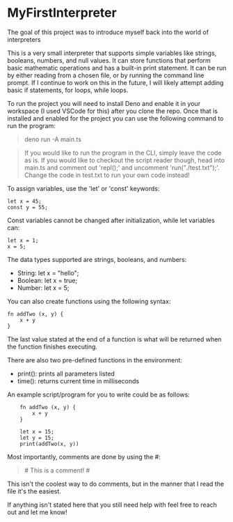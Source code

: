 # MyFirstInterpreter
The goal of this project was to introduce myself back into the world of interpreters

This is a very small interpreter that supports simple variables like strings, booleans, numbers, and null values. It can store functions that perform basic mathematic operations and has a built-in print statement. It can be run by either reading from a chosen file, or by running the command line prompt. If I continue to work on this in the future, I will likely attempt adding basic if statements, for loops, while loops.

To run the project you will need to install Deno and enable it in your workspace (I used VSCode for this) after you clone the repo. Once that is installed and enabled for the project you can use the following command to run the program:
> deno run -A main.ts

> If you would like to run the program in the CLI, simply leave the code as is. If you would like to checkout the script reader though, head into main.ts and comment out 'repl();' and uncomment 'run("./test.txt");'. Change the code in test.txt to run your own code instead!

To assign variables, use the 'let' or 'const' keywords:
```
let x = 45;
const y = 55;
```

Const variables cannot be changed after initialization, while let variables can:
```
let x = 1;
x = 5;
```

The data types supported are strings, booleans, and numbers:
* String: let x = "hello";
* Boolean: let x = true;
* Number: let x = 5;

You can also create functions using the following syntax:
```
fn addTwo (x, y) {
    x + y
}
```
The last value stated at the end of a function is what will be returned when the function finishes executing.

There are also two pre-defined functions in the environment:
* print(): prints all parameters listed
* time(): returns current time in milliseconds

An example script/program for you to write could be as follows:
```
    fn addTwo (x, y) {
        x + y
    }

    let x = 15;
    let y = 15;
    print(addTwo(x, y))
```

Most importantly, comments are done by using the #:
> \# This is a comment! #

This isn't the coolest way to do comments, but in the manner that I read the file it's the easiest.

If anything isn't stated here that you still need help with feel free to reach out and let me know!
